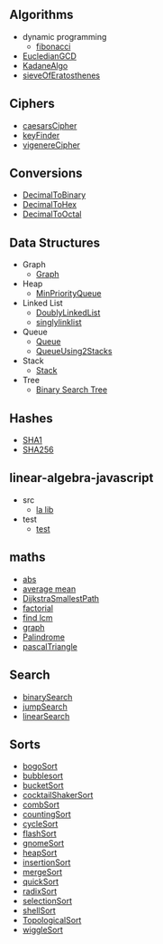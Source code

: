 
## Algorithms
  * dynamic programming
    * [fibonacci](https://github.com/TheAlgorithms/Javascript/blob/master/Algorithms/dynamic_programming/fibonacci.js)
  * [EucledianGCD](https://github.com/TheAlgorithms/Javascript/blob/master/Algorithms/EucledianGCD.js)
  * [KadaneAlgo](https://github.com/TheAlgorithms/Javascript/blob/master/Algorithms/KadaneAlgo.js)
  * [sieveOfEratosthenes](https://github.com/TheAlgorithms/Javascript/blob/master/Algorithms/sieveOfEratosthenes.js)

## Ciphers
  * [caesarsCipher](https://github.com/TheAlgorithms/Javascript/blob/master/Ciphers/caesarsCipher.js)
  * [keyFinder](https://github.com/TheAlgorithms/Javascript/blob/master/Ciphers/keyFinder.js)
  * [vigenereCipher](https://github.com/TheAlgorithms/Javascript/blob/master/Ciphers/vigenereCipher.js)

## Conversions
  * [DecimalToBinary](https://github.com/TheAlgorithms/Javascript/blob/master/Conversions/DecimalToBinary.js)
  * [DecimalToHex](https://github.com/TheAlgorithms/Javascript/blob/master/Conversions/DecimalToHex.js)
  * [DecimalToOctal](https://github.com/TheAlgorithms/Javascript/blob/master/Conversions/DecimalToOctal.js)

## Data Structures
  * Graph
    * [Graph](https://github.com/TheAlgorithms/Javascript/blob/master/Data%20Structures/Graph/Graph.js)
  * Heap
    * [MinPriorityQueue](https://github.com/TheAlgorithms/Javascript/blob/master/Data%20Structures/Heap/MinPriorityQueue.js)
  * Linked List
    * [DoublyLinkedList](https://github.com/TheAlgorithms/Javascript/blob/master/Data%20Structures/Linked%20List/DoublyLinkedList.js)
    * [singlylinklist](https://github.com/TheAlgorithms/Javascript/blob/master/Data%20Structures/Linked%20List/singlylinklist.js)
  * Queue
    * [Queue](https://github.com/TheAlgorithms/Javascript/blob/master/Data%20Structures/Queue/Queue.js)
    * [QueueUsing2Stacks](https://github.com/TheAlgorithms/Javascript/blob/master/Data%20Structures/Queue/QueueUsing2Stacks.js)
  * Stack
    * [Stack](https://github.com/TheAlgorithms/Javascript/blob/master/Data%20Structures/Stack/Stack.js)
  * Tree
    * [Binary Search Tree](https://github.com/TheAlgorithms/Javascript/blob/master/Data%20Structures/Tree/Binary%20Search%20Tree.js)

## Hashes
  * [SHA1](https://github.com/TheAlgorithms/Javascript/blob/master/Hashes/SHA1.js)
  * [SHA256](https://github.com/TheAlgorithms/Javascript/blob/master/Hashes/SHA256.js)

## linear-algebra-javascript
  * src
    * [la lib](https://github.com/TheAlgorithms/Javascript/blob/master/linear-algebra-javascript/src/la_lib.js)
  * test
    * [test](https://github.com/TheAlgorithms/Javascript/blob/master/linear-algebra-javascript/test/test.js)

## maths
  * [abs](https://github.com/TheAlgorithms/Javascript/blob/master/maths/abs.js)
  * [average mean](https://github.com/TheAlgorithms/Javascript/blob/master/maths/average_mean.js)
  * [DijkstraSmallestPath](https://github.com/TheAlgorithms/Javascript/blob/master/maths/DijkstraSmallestPath.js)
  * [factorial](https://github.com/TheAlgorithms/Javascript/blob/master/maths/factorial.js)
  * [find lcm](https://github.com/TheAlgorithms/Javascript/blob/master/maths/find_lcm.js)
  * [graph](https://github.com/TheAlgorithms/Javascript/blob/master/maths/graph.js)
  * [Palindrome](https://github.com/TheAlgorithms/Javascript/blob/master/maths/Palindrome.js)
  * [pascalTriangle](https://github.com/TheAlgorithms/Javascript/blob/master/maths/pascalTriangle.js)

## Search
  * [binarySearch](https://github.com/TheAlgorithms/Javascript/blob/master/Search/binarySearch.js)
  * [jumpSearch](https://github.com/TheAlgorithms/Javascript/blob/master/Search/jumpSearch.js)
  * [linearSearch](https://github.com/TheAlgorithms/Javascript/blob/master/Search/linearSearch.js)

## Sorts
  * [bogoSort](https://github.com/TheAlgorithms/Javascript/blob/master/Sorts/bogoSort.js)
  * [bubblesort](https://github.com/TheAlgorithms/Javascript/blob/master/Sorts/bubblesort.js)
  * [bucketSort](https://github.com/TheAlgorithms/Javascript/blob/master/Sorts/bucketSort.js)
  * [cocktailShakerSort](https://github.com/TheAlgorithms/Javascript/blob/master/Sorts/cocktailShakerSort.js)
  * [combSort](https://github.com/TheAlgorithms/Javascript/blob/master/Sorts/combSort.js)
  * [countingSort](https://github.com/TheAlgorithms/Javascript/blob/master/Sorts/countingSort.js)
  * [cycleSort](https://github.com/TheAlgorithms/Javascript/blob/master/Sorts/cycleSort.js)
  * [flashSort](https://github.com/TheAlgorithms/Javascript/blob/master/Sorts/flashSort.js)
  * [gnomeSort](https://github.com/TheAlgorithms/Javascript/blob/master/Sorts/gnomeSort.js)
  * [heapSort](https://github.com/TheAlgorithms/Javascript/blob/master/Sorts/heapSort.js)
  * [insertionSort](https://github.com/TheAlgorithms/Javascript/blob/master/Sorts/insertionSort.js)
  * [mergeSort](https://github.com/TheAlgorithms/Javascript/blob/master/Sorts/mergeSort.js)
  * [quickSort](https://github.com/TheAlgorithms/Javascript/blob/master/Sorts/quickSort.js)
  * [radixSort](https://github.com/TheAlgorithms/Javascript/blob/master/Sorts/radixSort.js)
  * [selectionSort](https://github.com/TheAlgorithms/Javascript/blob/master/Sorts/selectionSort.js)
  * [shellSort](https://github.com/TheAlgorithms/Javascript/blob/master/Sorts/shellSort.js)
  * [TopologicalSort](https://github.com/TheAlgorithms/Javascript/blob/master/Sorts/TopologicalSort.js)
  * [wiggleSort](https://github.com/TheAlgorithms/Javascript/blob/master/Sorts/wiggleSort.js)
